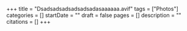 +++
title = "Dsadsadsadsadsadsadasaaaaaa.avif"
tags = ["Photos"]
categories = []
startDate = ""
draft = false
pages = []
description = ""
citations = []
+++

